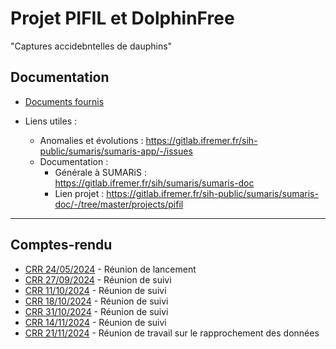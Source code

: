 # Projet PIFIL et DolphinFree

"Captures accidebntelles de dauphins"

## Documentation

- [Documents fournis](./doc)

- Liens utiles :
  * Anomalies et évolutions : https://gitlab.ifremer.fr/sih-public/sumaris/sumaris-app/-/issues
  * Documentation :
    * Générale à SUMARiS : https://gitlab.ifremer.fr/sih/sumaris/sumaris-doc
    * Lien projet : https://gitlab.ifremer.fr/sih-public/sumaris/sumaris-doc/-/tree/master/projects/pifil

---
## Comptes-rendu

- [CRR 24/05/2024](./crr/pifil-crr-24-001-compte_rendu_visio-2024-05-24.md) - Réunion de lancement 
- [CRR 27/09/2024](./crr/pifil-crr-24-002-compte_rendu_visio-2024-09-27.md) - Réunion de suivi
- [CRR 11/10/2024](./crr/pifil-crr-24-003-compte_rendu_visio-2024-10-11.md) - Réunion de suivi
- [CRR 18/10/2024](./crr/pifil-crr-24-003-compte_rendu_visio-2024-10-18.md) - Réunion de suivi
- [CRR 31/10/2024](./crr/pifil-crr-24-003-compte_rendu_visio-2024-10-31.md) - Réunion de suivi
- [CRR 14/11/2024](./crr/pifil-crr-24-003-compte_rendu_visio-2024-11-14.md) - Réunion de suivi
- [CRR 21/11/2024](./crr/pifil-crr-24-003-compte_rendu_visio-2024-11-21.md) - Réunion de travail sur le rapprochement des données
